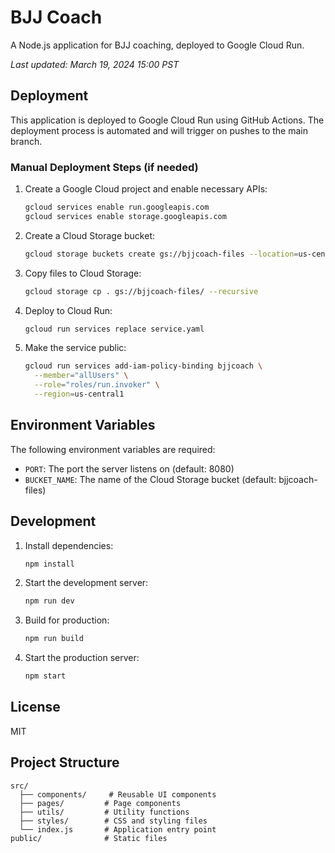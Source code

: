# BJJ Coach

A Node.js application for BJJ coaching, deployed to Google Cloud Run.

_Last updated: March 19, 2024 15:00 PST_

## Deployment

This application is deployed to Google Cloud Run using GitHub Actions. The deployment process is automated and will trigger on pushes to the main branch.

### Manual Deployment Steps (if needed)

1. Create a Google Cloud project and enable necessary APIs:
   ```bash
   gcloud services enable run.googleapis.com
   gcloud services enable storage.googleapis.com
   ```

2. Create a Cloud Storage bucket:
   ```bash
   gcloud storage buckets create gs://bjjcoach-files --location=us-central1
   ```

3. Copy files to Cloud Storage:
   ```bash
   gcloud storage cp . gs://bjjcoach-files/ --recursive
   ```

4. Deploy to Cloud Run:
   ```bash
   gcloud run services replace service.yaml
   ```

5. Make the service public:
   ```bash
   gcloud run services add-iam-policy-binding bjjcoach \
     --member="allUsers" \
     --role="roles/run.invoker" \
     --region=us-central1
   ```

## Environment Variables

The following environment variables are required:
- `PORT`: The port the server listens on (default: 8080)
- `BUCKET_NAME`: The name of the Cloud Storage bucket (default: bjjcoach-files)

## Development

1. Install dependencies:
   ```bash
   npm install
   ```

2. Start the development server:
   ```bash
   npm run dev
   ```

3. Build for production:
   ```bash
   npm run build
   ```

4. Start the production server:
   ```bash
   npm start
   ```

## License

MIT

## Project Structure

```
src/
  ├── components/     # Reusable UI components
  ├── pages/         # Page components
  ├── utils/         # Utility functions
  ├── styles/        # CSS and styling files
  └── index.js       # Application entry point
public/              # Static files
``` 
